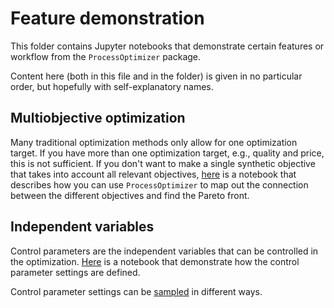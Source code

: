 # Feature demonstration

This folder contains Jupyter notebooks that demonstrate certain features or workflow
from the `ProcessOptimizer` package.

Content here (both in this file and in the folder) is given in no particular order,
but hopefully with self-explanatory names.

## Multiobjective optimization

Many traditional optimization methods only allow for one optimization target. If you have more than one optimization target, e.g., quality and price, this is not sufficient. If you don't want to make a single synthetic objective that takes into account all relevant objectives, [here](multiobjective.ipynb) is a notebook that describes how you can use `ProcessOptimizer` to map out the connection between the different objectives and find the Pareto front.

## Independent variables

Control parameters are the independent variables that can be controlled in the
optimization. [Here](control_parameters.ipynb) is a notebook that
demonstrate how the control parameter settings are defined.

Control parameter settings can be [sampled](sampling_control_parameters.ipynb)
in different ways.

